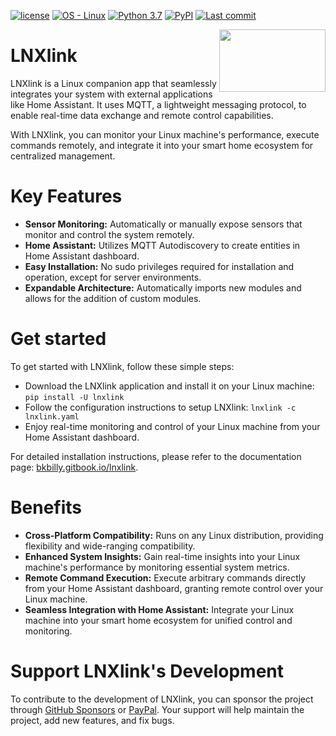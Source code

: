 [![license](https://img.shields.io/badge/license-MIT-blue)](LICENSE.md)
[![OS - Linux](https://img.shields.io/badge/OS-Linux-blue?logo=linux&logoColor=white)]()
[![Python 3.7](https://img.shields.io/badge/Python-3.7-blue?logo=python&logoColor=white)]()
[![PyPI](https://img.shields.io/pypi/v/lnxlink?logo=pypi&logoColor=white)](https://pypi.python.org/pypi/lnxlink/)
[![Last commit](https://img.shields.io/github/last-commit/bkbilly/lnxlink?color=blue&logo=github&logoColor=white)]()

<img align="right" width="170" height="100" src="https://github.com/bkbilly/lnxlink/blob/master/logo.png?raw=true">

# LNXlink
LNXlink is a Linux companion app that seamlessly integrates your system with external applications like Home Assistant.
It uses MQTT, a lightweight messaging protocol, to enable real-time data exchange and remote control capabilities.

With LNXlink, you can monitor your Linux machine's performance, execute commands remotely, and integrate it into your smart home ecosystem for centralized management.

# Key Features
 - **Sensor Monitoring:** Automatically or manually expose sensors that monitor and control the system remotely.
 - **Home Assistant:** Utilizes MQTT Autodiscovery to create entities in Home Assistant dashboard.
 - **Easy Installation:** No sudo privileges required for installation and operation, except for server environments.
 - **Expandable Architecture:** Automatically imports new modules and allows for the addition of custom modules.

# Get started
To get started with LNXlink, follow these simple steps:
 - Download the LNXlink application and install it on your Linux machine: `pip install -U lnxlink`
 - Follow the configuration instructions to setup LNXlink: `lnxlink -c lnxlink.yaml`
 - Enjoy real-time monitoring and control of your Linux machine from your Home Assistant dashboard.

For detailed installation instructions, please refer to the documentation page: [bkbilly.gitbook.io/lnxlink](https://bkbilly.gitbook.io/lnxlink).

# Benefits
 - **Cross-Platform Compatibility:** Runs on any Linux distribution, providing flexibility and wide-ranging compatibility.
 - **Enhanced System Insights:** Gain real-time insights into your Linux machine's performance by monitoring essential system metrics.
 - **Remote Command Execution:** Execute arbitrary commands directly from your Home Assistant dashboard, granting remote control over your Linux machine.
 - **Seamless Integration with Home Assistant:** Integrate your Linux machine into your smart home ecosystem for unified control and monitoring.

# Support LNXlink's Development
To contribute to the development of LNXlink, you can sponsor the project through [GitHub Sponsors](https://github.com/sponsors/bkbilly/dashboard/profile) or [PayPal](https://www.paypal.com/paypalme/bkbillybk). Your support will help maintain the project, add new features, and fix bugs.
